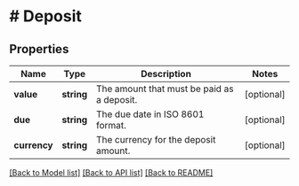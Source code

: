 # # Deposit

## Properties

Name | Type | Description | Notes
------------ | ------------- | ------------- | -------------
**value** | **string** | The amount that must be paid as a deposit. | [optional]
**due** | **string** | The due date in ISO 8601 format. | [optional]
**currency** | **string** | The currency for the deposit amount. | [optional]

[[Back to Model list]](../../README.md#models) [[Back to API list]](../../README.md#endpoints) [[Back to README]](../../README.md)
